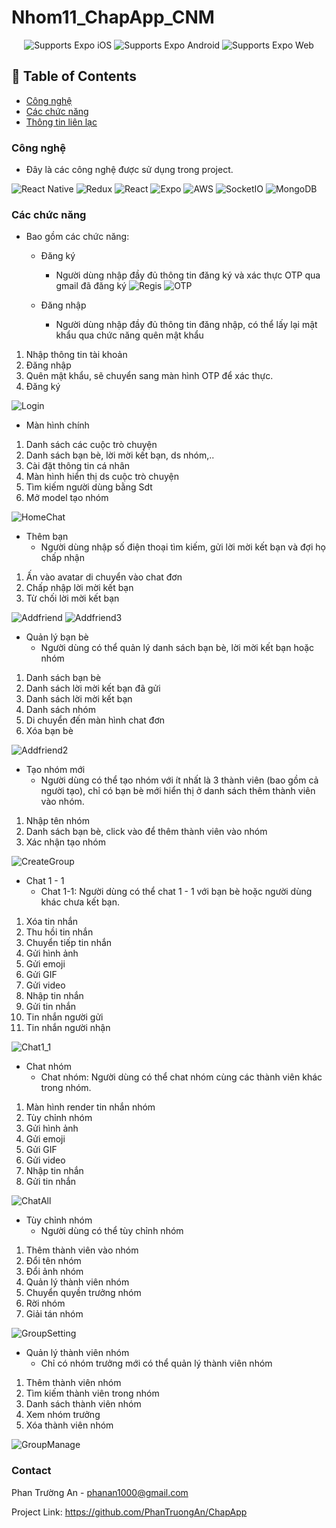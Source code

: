 # Nhom11_ChapApp_CNM
<p align="center">
    <!-- iOS -->
    <img alt="Supports Expo iOS" longdesc="Supports Expo iOS" src="https://img.shields.io/badge/iOS-000.svg?style=flat-square&logo=APPLE&labelColor=999999&logoColor=fff" />
    <!-- Android -->
    <img alt="Supports Expo Android" longdesc="Supports Expo Android" src="https://img.shields.io/badge/Android-000.svg?style=flat-square&logo=ANDROID&labelColor=A4C639&logoColor=fff" />
    <!-- Web -->
    <img alt="Supports Expo Web" longdesc="Supports Expo Web" src="https://img.shields.io/badge/web-000.svg?style=flat-square&logo=GOOGLE-CHROME&labelColor=4285F4&logoColor=fff" />
</p>

## 🚩 Table of Contents
- [Công nghệ](#built-with)
- [Các chức năng](#features)
- [Thông tin liên lạc](#contact)

### Công nghệ
- Đây là các công nghệ được sử dụng trong project.

![React Native](https://img.shields.io/badge/react_native-%2320232a.svg?logo=react&logoColor=%2361DAFB&style=for-the-badge) 
![Redux](https://img.shields.io/badge/redux-%23593d88.svg?logo=redux&logoColor=white&style=for-the-badge)
![React](https://img.shields.io/badge/react-%2320232a.svg?logo=react&logoColor=%2361DAFB&style=for-the-badge)
![Expo](https://img.shields.io/badge/Expo-000020.svg?style=for-the-badge&logo=Expo&logoColor=white)
![AWS](https://img.shields.io/badge/AWS-%23FF9900.svg?style=for-the-badge&logo=Amazon-AWS&logoColor=white)
![SocketIO](https://img.shields.io/badge/Socket.io-010101.svg?style=for-the-badge&logo=socketdotio&logoColor=white)
![MongoDB](https://img.shields.io/badge/MongoDB-%2347A248.svg?style=for-the-badge&logo=MongoDB&logoColor=white)


### Các chức năng
- Bao gồm các chức năng:

  
  * Đăng ký
    - Người dùng nhập đầy đủ thông tin đăng ký và xác thực OTP qua gmail đã đăng ký
![Regis](https://github.com/user-attachments/assets/8d77dede-7988-4372-854b-6c2fd3dd722b)
![OTP](https://github.com/user-attachments/assets/d0012a33-3fc8-405e-ad32-a826832032ca)








  * Đăng nhập
    - Người dùng nhập đầy đủ thông tin đăng nhập, có thể lấy lại mật khẩu qua chức năng quên mật khẩu
1. Nhập thông tin tài khoản
2. Đăng nhập
3. Quên mật khẩu, sẽ chuyển sang màn hình OTP để xác thực.
4. Đăng ký

![Login](https://github.com/user-attachments/assets/a1f17a0c-615d-4ab8-8c66-61d05cb21a14)







  * Màn hình chính
1. Danh sách các cuộc trò chuyện
2. Danh sách bạn bè, lời mời kết bạn, ds nhóm,..
3. Cài đặt thông tin cá nhân
4. Màn hình hiển thị ds cuộc trò chuyện
5. Tìm kiếm người dùng bằng Sdt
6. Mở model tạo nhóm

![HomeChat](https://github.com/user-attachments/assets/492306c6-61ef-4adb-b9d1-ed27a5433b3c)










  * Thêm bạn 
    - Người dùng nhập số điện thoại tìm kiếm, gửi lời mời kết bạn và đợi họ chấp nhận
1. Ấn vào avatar di chuyển vào chat đơn
2. Chấp nhập lời mời kết bạn
3. Từ chối lời mời kết bạn

![Addfriend](https://github.com/user-attachments/assets/00a6f4cc-ccda-4a5c-a9f6-412a4726f8a7)
![Addfriend3](https://github.com/user-attachments/assets/5889d815-c89b-4a8b-9ddb-1375d8dfd3ce)





  * Quản lý bạn bè
    - Người dùng có thể quản lý danh sách bạn bè, lời mời kết bạn hoặc nhóm
1. Danh sách bạn bè
2. Danh sách lời mời kết bạn đã gửi
3. Danh sách lời mời kết bạn
4. Danh sách nhóm
5. Di chuyển đến màn hình chat đơn
6. Xóa bạn bè

![Addfriend2](https://github.com/user-attachments/assets/7de07260-cc76-419b-ae12-a54540a88e60)





  * Tạo nhóm mới
    - Người dùng có thể tạo nhóm với ít nhất là 3 thành viên (bao gồm cả người tạo), chỉ có bạn bè mới hiển thị ở danh sách thêm thành viên vào nhóm.
1. Nhập tên nhóm
2. Danh sách bạn bè, click vào để thêm thành viên vào nhóm
3. Xác nhận tạo nhóm

![CreateGroup](https://github.com/user-attachments/assets/c8434626-110c-4169-aafe-9ca56c79bd41)





  * Chat 1 - 1
    - Chat 1-1: Người dùng có thể chat 1 - 1 với bạn bè hoặc người dùng khác chưa kết bạn.
1. Xóa tin nhắn
2. Thu hồi tin nhắn
3. Chuyển tiếp tin nhắn
4. Gửi hình ảnh
5. Gửi emoji
6. Gửi GIF
7. Gửi video
8. Nhập tin nhắn
9. Gửi tin nhắn
10. Tin nhắn người gửi
11. Tin nhắn người nhận

                                                                                                                
![Chat1_1](https://github.com/user-attachments/assets/dc4037da-9b66-4db7-87f8-9c3c12b41eb2)                 


 



  * Chat nhóm
    - Chat nhóm: Người dùng có thể chat nhóm cùng các thành viên khác trong nhóm.
1. Màn hình render tin nhắn nhóm
2. Tùy chỉnh nhóm
3. Gửi hình ảnh
4. Gửi emoji
5. Gửi GIF
6. Gửi video
7. Nhập tin nhắn
8. Gửi tin nhắn

![ChatAll](https://github.com/user-attachments/assets/523e47c6-72c3-4332-a508-4979b4c8d81b)







   * Tùy chỉnh nhóm
     - Người dùng có thể tùy chỉnh nhóm
1. Thêm thành viên vào nhóm
2. Đổi tên nhóm
3. Đổi ảnh nhóm
4. Quản lý thành viên nhóm
5. Chuyển quyền trưởng nhóm
6. Rời nhóm
7. Giải tán nhóm

![GroupSetting](https://github.com/user-attachments/assets/829bb00f-fd7b-465f-ba87-e8ce08c5f8d9)







   * Quản lý thành viên nhóm
     - Chỉ có nhóm trưởng mới có thể quản lý thành viên nhóm
1. Thêm thành viên nhóm
2. Tìm kiếm thành viên trong nhóm
3. Danh sách thành viên nhóm
4. Xem nhóm trưởng
5. Xóa thành viên nhóm

![GroupManage](https://github.com/user-attachments/assets/cdbc852d-93bc-4c82-ae64-40d0af2f101b)



 

    

### Contact

Phan Trường An - phanan1000@gmail.com

Project Link: https://github.com/PhanTruongAn/ChapApp

